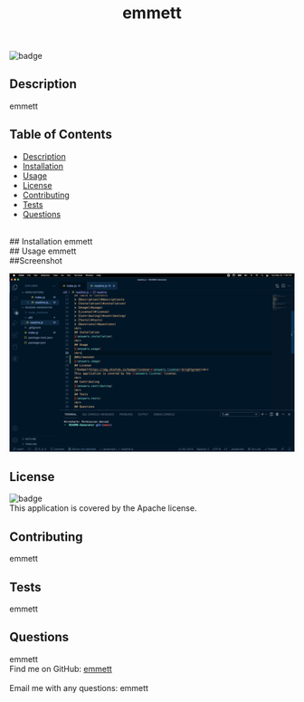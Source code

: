 
  <h1 align="center">emmett</h1>
  <br>

  ![badge](https://img.shields.io/badge/license-Apache-brightgreen)
  <br>
  ## Description
  emmett
  <br>
  ## Table of Contents
  * [Description](#description)
  * [Installation](#installation)
  * [Usage](#usage)
  * [License](#license)
  * [Contributing](#contributing)
  * [Tests](#tests)
  * [Questions](#questions)
  <br>
  ## Installation
  emmett
  <br>
  ## Usage
  emmett
  <br>
  ##Screenshot

  ![screenshot](./test.png)

  ## License
  ![badge](https://img.shields.io/badge/license-Apache-brightgreen)<br>
  This application is covered by the Apache license. 
  <br>
  ## Contributing
  emmett
  <br>
  ## Tests
  emmett
  <br>
  ## Questions
  emmett
  <br>
  Find me on GitHub: [emmett](https://github.com/emmett)<br>
  <br>
  Email me with any questions: emmett<br>
      